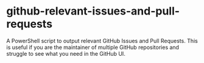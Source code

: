 # github-relevant-issues-and-pull-requests
A PowerShell script to output relevant GitHub Issues and Pull Requests. This is useful if you are the maintainer of multiple GitHub repositories and struggle to see what you need in the GitHub UI.
